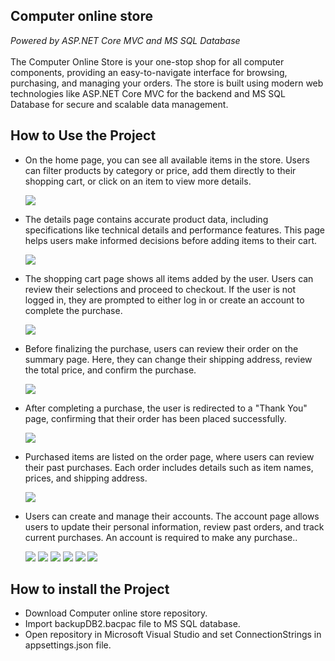 ## Computer online store

<i>Powered by ASP.NET Core MVC and MS SQL Database</i><br/><br/>
The Computer Online Store is your one-stop shop for all computer components, providing an easy-to-navigate interface for browsing, purchasing, and managing your orders. The store is built using modern web technologies like ASP.NET Core MVC for the backend and MS SQL Database for secure and scalable data management.


## How to Use the Project

<ul>
  <li>
    <p>On the home page, you can see all available items in the store. Users can filter products by category or price, add them directly to their shopping cart, or click on an item to view more details.</p>
    <img src="readmeImg/main.png">
  </li>
  <li>
    <p>The details page contains accurate product data, including specifications like technical details and performance features. This page helps users make informed decisions before adding items to their cart.</p>
    <img src="readmeImg/detail.png">
  </li>
  <li>
    <p>The shopping cart page shows all items added by the user. Users can review their selections and proceed to checkout. If the user is not logged in, they are prompted to either log in or create an account to complete the purchase.</p>
    <img src="readmeImg/cart.png">
  </li>
  <li>
    <p>Before finalizing the purchase, users can review their order on the summary page. Here, they can change their shipping address, review the total price, and confirm the purchase.</p>
    <img src="readmeImg/ordersummary.png">
  </li>
  <li>
    <p>After completing a purchase, the user is redirected to a "Thank You" page, confirming that their order has been placed successfully.</p>
    <img src="readmeImg/afterbuy.png">
  </li>
  <li>
    <p>Purchased items are listed on the order page, where users can review their past purchases. Each order includes details such as item names, prices, and shipping address.</p>
    <img src="readmeImg/orders.png">
  </li>
  <li>
    <p>Users can create and manage their accounts. The account page allows users to update their personal information, review past orders, and track current purchases. An account is required to make any purchase..</p>
    <img src="readmeImg/login.png">
    <img src="readmeImg/register.png">
    <img src="readmeImg/changeaddress.png">
    <img src="readmeImg/email.png">
    <img src="readmeImg/password.png">
    <img src="readmeImg/delete.png">
  </li>
</ul>

## How to install the Project
<ul>
  <li>Download Computer online store repository.</li>
  <li>Import backupDB2.bacpac file to MS SQL database.</li>
  <li>Open repository in Microsoft Visual Studio and set ConnectionStrings in appsettings.json file.</li>
</ul>
